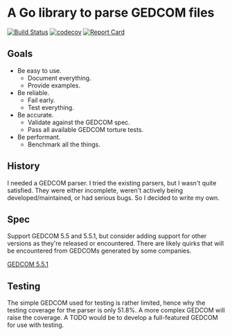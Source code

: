 # A Go library to parse GEDCOM files

[![Build Status](https://travis-ci.org/AdamIsrael/gedcom.svg?branch=master)](https://travis-ci.org/AdamIsrael/gedcom)
[![codecov](https://codecov.io/gh/AdamIsrael/gedcom/branch/master/graph/badge.svg)](https://codecov.io/gh/AdamIsrael/gedcom)
[![Report Card](https://goreportcard.com/badge/github.com/adamisrael/gedcom)](https://goreportcard.com/report/github.com/adamisrael/gedcom)

## Goals


- Be easy to use.
    - Document everything.
    - Provide examples.
- Be reliable.
    - Fail early.
    - Test everything.
- Be accurate.
    - Validate against the GEDCOM spec.
    - Pass all available GEDCOM torture tests.
- Be performant.
    - Benchmark all the things.

## History

I needed a GEDCOM parser. I tried the existing parsers, but I wasn't quite satisfied. They were either incomplete, weren't actively being developed/maintained, or had serious bugs. So I decided to write my own.

## Spec

Support GEDCOM 5.5 and 5.5.1, but consider adding support for other versions as they're released or encountered. There are likely quirks that will be encountered from GEDCOMs generated by some companies.

[GEDCOM 5.5.1](http://www.phpgedview.net/ged551-5.pdf)

## Testing

The simple GEDCOM used for testing is rather limited, hence why the testing coverage for the parser is only 51.8%. A more complex GEDCOM will raise the coverage. A TODO would be to develop a full-featured GEDCOM for use with testing.